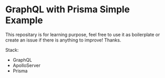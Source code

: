 # GraphQL with Prisma Simple Example

This repositary is for learning purpose, feel free to use it as boilerplate or create an issue if there is anything to improve! Thanks.

Stack: 
  - GraphQL
  - ApolloServer
  - Prisma
